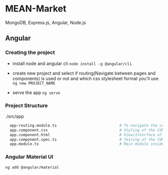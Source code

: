 # MEAN-Market
MongoDB, Express.js, Angular, Node.js

## Angular

### Creating the project

- install node and angular cli
` node install -g @angular/cli `

- create new project and select if routing(Navigate between pages and components) is used or not and which css stylesheet format you'll use
` ng new PROJECT_NAME `

- serve the app
` ng serve `

### Project Structure

./src/app
```bash
  app-routing.module.ts                            # To navigate the user to different pages/components of our app
  app.component.css                                # Styling of the COMPONENT
  app.component.html                               # View/Interface of the COMPONENT
  app.component.spec.ts                            # Testing of the COMPONENT
  app.module.ts                                    # Main module inside which we declare all the components and import other modules for our project
```

### Angular Material UI

` ng add @angular/material `